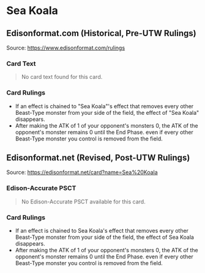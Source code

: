 # Sea Koala

## Edisonformat.com (Historical, Pre-UTW Rulings)

Source: https://www.edisonformat.com/rulings

### Card Text

> No card text found for this card.

### Card Rulings

*   If an effect is chained to "Sea Koala"'s effect that removes every other Beast-Type monster from your side of the field, the effect of "Sea Koala" disappears.
*   After making the ATK of 1 of your opponent's monsters 0, the ATK of the opponent's monster remains 0 until the End Phase. even if every other Beast-Type monster you control is removed from the field.

## Edisonformat.net (Revised, Post-UTW Rulings)

Source: https://edisonformat.net/card?name=Sea%20Koala

### Edison-Accurate PSCT

> No Edison-Accurate PSCT available for this card.

### Card Rulings

*   If an effect is chained to Sea Koala's effect that removes every other Beast-Type monster from your side of the field, the effect of Sea Koala disappears.
*   After making the ATK of 1 of your opponent's monsters 0, the ATK of the opponent's monster remains 0 until the End Phase. even if every other Beast-Type monster you control is removed from the field.
            